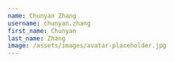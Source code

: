```yaml
---
name: Chunyan Zhang
username: chunyan.zhang
first_name: Chunyan
last_name: Zhang
image: /assets/images/avatar-placeholder.jpg
---
```


